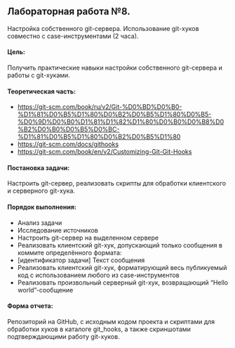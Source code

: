 ## Лабораторная работа №8. 
Настройка собственного git-сервера. Использование git-хуков совместно с case-инструментами (2 часа).

#### Цель: 
Получить практические навыки настройки собственного git-сервера и работы с git-хуками.

#### Теоретическая часть:
+ https://git-scm.com/book/ru/v2/Git-%D0%BD%D0%B0-%D1%81%D0%B5%D1%80%D0%B2%D0%B5%D1%80%D0%B5-%D0%9D%D0%B0%D1%81%D1%82%D1%80%D0%B0%D0%B8%D0%B2%D0%B0%D0%B5%D0%BC-%D1%81%D0%B5%D1%80%D0%B2%D0%B5%D1%80
+ https://git-scm.com/docs/githooks
+ https://git-scm.com/book/en/v2/Customizing-Git-Git-Hooks

#### Постановка задачи: 
Настроить git-сервер, реализовать скрипты для обработки клиентского и серверного git-хука.

#### Порядок выполнения:
+ Анализ задачи
+ Исследование источников
+ Настроить git-сервер на выделенном сервере
+ Реализовать клиентский git-хук, допускающий только сообщения в коммите определённого формата:
+ [идентификатор задачи] Текст сообщения
+ Реализовать клиентский git-хук, форматирующий весь публикуемый код с использованием любого из case-инструментов
+ Реализовать произвольный серверный git-хук, возвращающий “Hello world”-сообщение

#### Форма отчета: 
Репозиторий на GitHub, с исходным кодом проекта и скриптами для обработки хуков в каталоге git_hooks, а также скриншотами подтверждающими работу git-хуков.